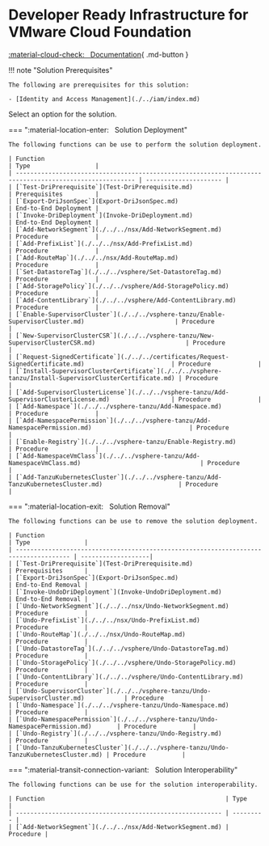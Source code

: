 # Developer Ready Infrastructure for VMware Cloud Foundation

[:material-cloud-check: &nbsp; Documentation][solution]{ .md-button }

!!! note "Solution Prerequisites"

    The following are prerequisites for this solution:

    - [Identity and Access Management](./../iam/index.md)

Select an option for the solution.

=== ":material-location-enter: &nbsp; Solution Deployment"

    The following functions can be use to perform the solution deployment.

    | Function                                                                                                | Type                  |
    | ------------------------------------------------------------------------------------------------------- | --------------------- |
    | [`Test-DriPrerequisite`](Test-DriPrerequisite.md)                                                       | Prerequisites         |
    | [`Export-DriJsonSpec`](Export-DriJsonSpec.md)                                                           | End-to-End Deployment |
    | [`Invoke-DriDeployment`](Invoke-DriDeployment.md)                                                       | End-to-End Deployment |
    | [`Add-NetworkSegment`](./../../nsx/Add-NetworkSegment.md)                                               | Procedure             |
    | [`Add-PrefixList`](./../../nsx/Add-PrefixList.md)                                                       | Procedure             |
    | [`Add-RouteMap`](./../../nsx/Add-RouteMap.md)                                                           | Procedure             |
    | [`Set-DatastoreTag`](./../../vsphere/Set-DatastoreTag.md)                                               | Procedure             |
    | [`Add-StoragePolicy`](./../../vsphere/Add-StoragePolicy.md)                                             | Procedure             |
    | [`Add-ContentLibrary`](./../../vsphere/Add-ContentLibrary.md)                                           | Procedure             |
    | [`Enable-SupervisorCluster`](./../../vsphere-tanzu/Enable-SupervisorCluster.md)                         | Procedure             |
    | [`New-SupervisorClusterCSR`](./../../vsphere-tanzu/New-SupervisorClusterCSR.md)                         | Procedure             |
    | [`Request-SignedCertificate`](./../../certificates/Request-SignedCertificate.md)                        | Procedure             |
    | [`Install-SupervisorClusterCertificate`](./../../vsphere-tanzu/Install-SupervisorClusterCertificate.md) | Procedure             |
    | [`Add-SupervisorClusterLicense`](./../../vsphere-tanzu/Add-SupervisorClusterLicense.md)                 | Procedure             |
    | [`Add-Namespace`](./../../vsphere-tanzu/Add-Namespace.md)                                               | Procedure             |
    | [`Add-NamespacePermission`](./../../vsphere-tanzu/Add-NamespacePermission.md)                           | Procedure             |
    | [`Enable-Registry`](./../../vsphere-tanzu/Enable-Registry.md)                                           | Procedure             |
    | [`Add-NamespaceVmClass`](./../../vsphere-tanzu/Add-NamespaceVmClass.md)                                 | Procedure             |
    | [`Add-TanzuKubernetesCluster`](./../../vsphere-tanzu/Add-TanzuKubernetesCluster.md)                     | Procedure             |

=== ":material-location-exit: &nbsp; Solution Removal"

    The following functions can be use to remove the solution deployment.

    | Function                                                                              | Type               |
    | ------------------------------------------------------------------------------------- | -------------------|
    | [`Test-DriPrerequisite`](Test-DriPrerequisite.md)                                     | Prerequisites      |
    | [`Export-DriJsonSpec`](Export-DriJsonSpec.md)                                         | End-to-End Removal |
    | [`Invoke-UndoDriDeployment`](Invoke-UndoDriDeployment.md)                             | End-to-End Removal |
    | [`Undo-NetworkSegment`](./../../nsx/Undo-NetworkSegment.md)                           | Procedure          |
    | [`Undo-PrefixList`](./../../nsx/Undo-PrefixList.md)                                   | Procedure          |
    | [`Undo-RouteMap`](./../../nsx/Undo-RouteMap.md)                                       | Procedure          |
    | [`Undo-DatastoreTag`](./../../vsphere/Undo-DatastoreTag.md)                           | Procedure          |
    | [`Undo-StoragePolicy`](./../../vsphere/Undo-StoragePolicy.md)                         | Procedure          |
    | [`Undo-ContentLibrary`](./../../vsphere/Undo-ContentLibrary.md)                       | Procedure          |
    | [`Undo-SupervisorCluster`](./../../vsphere-tanzu/Undo-SupervisorCluster.md)           | Procedure          |
    | [`Undo-Namespace`](./../../vsphere-tanzu/Undo-Namespace.md)                           | Procedure          |
    | [`Undo-NamespacePermission`](./../../vsphere-tanzu/Undo-NamespacePermission.md)       | Procedure          |
    | [`Undo-Registry`](./../../vsphere-tanzu/Undo-Registry.md)                             | Procedure          |
    | [`Undo-TanzuKubernetesCluster`](./../../vsphere-tanzu/Undo-TanzuKubernetesCluster.md) | Procedure          |

=== ":material-transit-connection-variant: &nbsp; Solution Interoperability"

    The following functions can be use for the solution interoperability.

    | Function                                                  | Type      |
    | --------------------------------------------------------- | --------- |
    | [`Add-NetworkSegment`](./../../nsx/Add-NetworkSegment.md) | Procedure |

[solution]: https://docs.vmware.com/en/VMware-Cloud-Foundation/services/vcf-developer-ready-infrastructure-v1/GUID-641F8C25-CA4E-4F27-B467-484C849C7332.html
